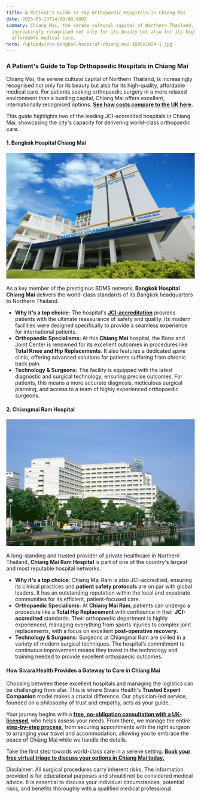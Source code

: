 ```yaml
---
title: A Patient's Guide to Top Orthopaedic Hospitals in Chiang Mai
date: 2025-05-23T14:00:00.000Z
summary: Chiang Mai, the serene cultural capital of Northern Thailand, is
  increasingly recognised not only for its beauty but also for its high-quality,
  affordable medical care.
hero: /uploads/cnx-bangkok-hospital-chiang-mai-1536x1024-1.jpg
---
```

### **A Patient's Guide to Top Orthopaedic Hospitals in Chiang Mai**

Chiang Mai, the serene cultural capital of Northern Thailand, is increasingly recognised not only for its beauty but also for its high-quality, affordable medical care. For patients seeking orthopaedic surgery in a more relaxed environment than a bustling capital, Chiang Mai offers excellent, internationally recognised options. **[See how costs compare to the UK here](https://sivara.health/#pricing).**

This guide highlights two of the leading JCI-accredited hospitals in Chiang Mai, showcasing the city's capacity for delivering world-class orthopaedic care.

#### **1. Bangkok Hospital Chiang Mai**

![bangkok hospital chiang mai](/uploads/cnx-bangkok-hospital-chiang-mai-1536x1024-1.jpg "bangkok hospital chiang mai")

As a key member of the prestigious BDMS network, **Bangkok Hospital Chiang Mai** delivers the world-class standards of its Bangkok headquarters to Northern Thailand.

* **Why it's a top choice:** The hospital's **[JCI-accreditation](https://www.jointcommissioninternational.org/)** provides patients with the ultimate reassurance of safety and quality. Its modern facilities were designed specifically to provide a seamless experience for international patients.
* **Orthopaedic Specialisms:** At this **Chiang Mai** hospital, the Bone and Joint Center is renowned for its excellent outcomes in procedures like **Total Knee and Hip Replacements**. It also features a dedicated spine clinic, offering advanced solutions for patients suffering from chronic back pain.
* **Technology & Surgeons:** The facility is equipped with the latest diagnostic and surgical technology, ensuring precise outcomes. For patients, this means a more accurate diagnosis, meticulous surgical planning, and access to a team of highly experienced orthopaedic surgeons.

#### **2. Chiangmai Ram Hospital**

![chiang mai ram hospital](/uploads/cnx-ram-hospital.jpg "chiang mai ram hospital")

A long-standing and trusted provider of private healthcare in Northern Thailand, **Chiang Mai Ram Hospital** is part of one of the country's largest and most reputable hospital networks.

* **Why it's a top choice:** Chiang Mai Ram is also JCI-accredited, ensuring its clinical practices and **patient safety protocols** are on par with global leaders. It has an outstanding reputation within the local and expatriate communities for its efficient, patient-focused care.
* **Orthopaedic Specialisms:** At **Chiang Mai Ram**, patients can undergo a procedure like a **Total Hip Replacement** with confidence in their **JCI-accredited** standards. Their orthopaedic department is highly experienced, managing everything from sports injuries to complex joint replacements, with a focus on excellent **post-operative recovery.**
* **Technology & Surgeons:** Surgeons at Chiangmai Ram are skilled in a variety of modern surgical techniques. The hospital’s commitment to continuous improvement means they invest in the technology and training needed to provide excellent orthopaedic outcomes.

#### **How Sivara Health Provides a Gateway to Care in Chiang Mai**

Choosing between these excellent hospitals and managing the logistics can be challenging from afar. This is where Sivara Health's **Trusted Expert Companion** model makes a crucial difference. Our physician-led service, founded on a philosophy of trust and empathy, acts as your guide.

Your journey begins with a **[free, no-obligation consultation with a UK-licensed](https://sivara.health/#consultation)**, who helps assess your needs. From there, we manage the entire **[step-by-step process](https://sivara.health/#journey)**, from securing appointments with the right surgeon to arranging your travel and accommodation, allowing you to embrace the peace of Chiang Mai while we handle the details.

Take the first step towards world-class care in a serene setting. **[Book your free virtual triage to discuss your options in Chiang Mai today.](https://sivara.health/#consultation)**

Disclaimer: All surgical procedures carry inherent risks. The information provided is for educational purposes and should not be considered medical advice. It is essential to discuss your individual circumstances, potential risks, and benefits thoroughly with a qualified medical professional.
